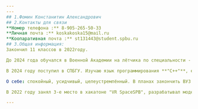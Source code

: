```yaml
---
---
## 1.Фомин Констанитин Александрович
## 2.Контакты для связи
**Номер телефона :** 8-905-265-50-33
**Личная почта :** koskakoska15@mail.ru
**Коопаративная почта :** st131443@student.spbu.ru
## 3.Общая информация:
Закончил 11 классов в 2022году.

До 2024 года обучался в Военной Академии на лётчика по специальности - "Вертолёт"

В 2024 году поступил в СПБГУ. Изучаю язык программирования **"C++"**, есть базовые знания языка - **"Python"**

О себе: спокойный, усидчивый, целеустремлённый. В планах закончить ВУЗ и уйти в GameDev.

В 2022 году занял 3-е место в хакатоне "VR SpaceSPB", разрабатывал модели в "Blender".

---
```


